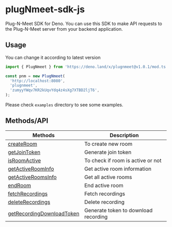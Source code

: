 # plugNmeet-sdk-js

Plug-N-Meet SDK for Deno. You can use this SDK to make API requests to the Plug-N-Meet server from your backend application.

## Usage

You can change it according to latest version

```js
import { PlugNmeet } from 'https://deno.land/x/plugnmeet@v1.0.1/mod.ts';

const pnm = new PlugNmeet(
  'http://localhost:8080',
  'plugnmeet',
  'zumyyYWqv7KR2kUqvYdq4z4sXg7XTBD2ljT6',
);
```

Please check `examples` directory to see some examples.

## Methods/API

| Methods                                                                                                                     | Description                          |
| --------------------------------------------------------------------------------------------------------------------------- | ------------------------------------ |
| [createRoom](https://mynaparrot.github.io/plugNmeet-sdk-js/classes/PlugNmeet.html#createRoom)                               | To create new room                   |
| [getJoinToken](https://mynaparrot.github.io/plugNmeet-sdk-js/classes/PlugNmeet.html#getJoinToken)                           | Generate join token                  |
| [isRoomActive](https://mynaparrot.github.io/plugNmeet-sdk-js/classes/PlugNmeet.html#isRoomActive)                           | To check if room is active or not    |
| [getActiveRoomInfo](https://mynaparrot.github.io/plugNmeet-sdk-js/classes/PlugNmeet.html#getActiveRoomInfo)                 | Get active room information          |
| [getActiveRoomsInfo](https://mynaparrot.github.io/plugNmeet-sdk-js/classes/PlugNmeet.html#getActiveRoomsInfo)               | Get all active rooms                 |
| [endRoom](https://mynaparrot.github.io/plugNmeet-sdk-js/classes/PlugNmeet.html#endRoom)                                     | End active room                      |
| [fetchRecordings](https://mynaparrot.github.io/plugNmeet-sdk-js/classes/PlugNmeet.html#fetchRecordings)                     | Fetch recordings                     |
| [deleteRecordings](https://mynaparrot.github.io/plugNmeet-sdk-js/classes/PlugNmeet.html#deleteRecordings)                   | Delete recording                     |
| [getRecordingDownloadToken](https://mynaparrot.github.io/plugNmeet-sdk-js/classes/PlugNmeet.html#getRecordingDownloadToken) | Generate token to download recording |

